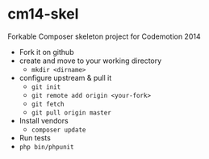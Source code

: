 cm14-skel
=========

Forkable Composer skeleton project for Codemotion 2014

 * Fork it on github
 * create and move to your working directory
   * `mkdir <dirname>`
 * configure upstream & pull it
   * `git init` 
   * `git remote add origin <your-fork>`
   * `git fetch`
   * `git pull origin master`
 * Install vendors
   * `composer update`
 *  Run tests
   * `php bin/phpunit`
